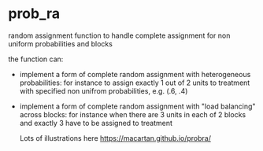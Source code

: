 # prob_ra
random assignment function to handle complete assignment for non uniform probabilities and blocks

the function can:

* implement a form of complete random assignment with heterogeneous probabilities: for instance to assign exactly 1 out of 2 units to treatment with specified non unifrom probabilities, e.g. (.6, .4)
* implement a form of complete random assignment with "load balancing" across blocks: for instance when there are 3 units in each of 2 blocks and exactly 3 have to be assigned to treatment


  Lots of illustrations here https://macartan.github.io/probra/

